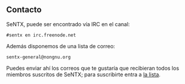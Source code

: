 ## Contacto

SeNTX, puede ser encontrado vía IRC en el canal:

	#sentx en irc.freenode.net

Además disponemos de una lista de correo:

	sentx-general@nongnu.org

Puedes enviar ahí los correos que te gustaría que recibieran todos los miembros
suscritos de SeNTX; para suscribirte entra a [la lista][Lista].

 [Lista]: http://lista.sentx.net/
